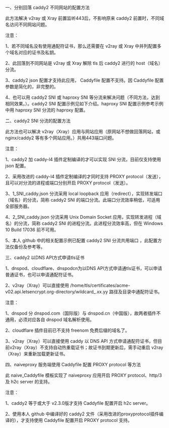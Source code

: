 一、分别回落 caddy2 不同网站的配置方法

此方法解决 v2ray 或 Xray 前置监听443后，不影响原来 caddy2 前置时，不同域名访问不同网站问题。

注意：

1、若不同域名没有使用通配符证书，那么还需要在 v2ray 或 Xray 中并列配置多个域名对应的证书及私钥。

2、此回落到不同网站是 v2ray 或 Xray 解除 tls 后 caddy2 进行的 host（域名）分流。

3、caddy2 json 配置才支持此应用， Caddyfile 配置不支持。因 Caddyfile 配置参数是简化的，非完整的。

4、也可以用 caddy2 SNI 或 haproxy SNI 等分流来解决问题（不同方法，达到相同效果。）。caddy2 SNI 配置示例见如下介绍。haproxy SNI 配置示例参考示例中用 haproxy SNI 分流的 haproxy 配置。

二、caddy2 SNI 分流的配置方法

此方法也可以解决 v2ray（Xray）应用与网站应用（原网站不想做回落网站，或 nginx/caddy2 等有多个网站应用。）共用443端口问题。

注意：

1、caddy2 加 caddy-l4 插件定制编译的才可以实现 SNI 分流，目前仅支持使用 json 配置。

2、采用改进的 caddy-l4 插件定制编译的才同时支持 PROXY protocol（发送），且可以对分流的进程或端口分别开启 PROXY protocol（发送）。

3、1_SNI_caddy.json 分流采用 local loopback 应用（redirect），实现转发端口（域名）的分流，简称 caddy2 SNI 的端口分流。此端口分流效率稍低，可适用全部服务器。

4、2_SNI_caddy.json 分流采用 Unix Domain Socket 应用，实现转发进程（域名）的分流，简称 caddy2 SNI 的进程分流。此进程分流效率高，但在 Windows 10 Build 17036 前不可用。

5、本人 github 中的相关配置示例已配置 caddy2 SNI 分流共用端口 ，此配置方法仅备份及参考等。

三、caddy2 以DNS API方式申请tls证书

1、dnspod、cloudflare、dnspodcn为以DNS API方式申请通tls证书，可以申请普通证书，也可以申请通配符证书。

2、v2ray（Xray）可以直接使用 /home/tls/certificates/acme-v02.api.letsencrypt.org-directory/wildcard_.xx.yy 路径及目录中通配符证书。

注意：

1、dnspod 分 dnspod.com（国际版）与 dnspod.cn（中国版），故两者插件不通用，必须对应各自 dnspod 域名解析使用。

2、cloudflare 插件目前已不支持 freenom 免费后缀的域名了。

3、v2ray（Xray）可以直接使用 caddy 以 DNS API 方式申请通配符证书，但目前v2ray（Xray）不支持自动热重载证书；故证书到期更新后，需手动重启 v2ray（Xray）来重新加载更新证书。

四、naiveproxy 服务端使用 Caddyfile 配置 PROXY protocol 等方法 

此 naive_Caddyfile 模板实现了 naiveproxy 应用开启 PROXY protocol、http/3及 h2c server 的支持。

注意：

1、caddy2 等于或大于 v2.3.0版才支持 Caddyfile 配置开启 h2c server。

2、使用本人 github 中编译好的 caddy2 文件（采用改进的proxyprotocol插件编译的），才支持使用 Caddyfile 配置开启 PROXY protocol 支持。

